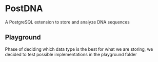 # PostDNA
A PostgreSQL extension to store and analyze DNA sequences

## Playground
Phase of deciding which data type is the best for what we are storing, 
we decided to test possible implementations in the playground folder
